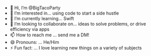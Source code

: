- 👋 Hi, I’m @BigTacoParty
- 👀 I’m interested in... using code to start a side hustle
- 🌱 I’m currently learning... Swift
- 💞️ I’m looking to collaborate on... ideas to solve problems, or drive efficiency via apps
- 📫 How to reach me ... send me a DM!
- 😄 Pronouns: ... He/Him
- ⚡ Fun fact: ... I love learning new things on a variety of subjects

<!---
BigTacoParty/BigTacoParty is a ✨ special ✨ repository because its `README.md` (this file) appears on your GitHub profile.
You can click the Preview link to take a look at your changes.
--->
